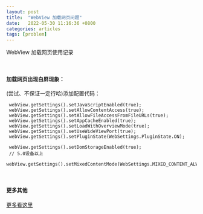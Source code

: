 ```yaml
---
layout: post
title:  "WebView 加载网页问题"
date:   2022-05-30 11:16:36 +0800
categories: articles
tags: [problem]
---
```

WebView 加载网页使用记录


<br>

#### 加载网页出现白屏现象：
(尝试、不保证一定行哈)添加配置代码：
```text
 webView.getSettings().setJavaScriptEnabled(true);
 webView.getSettings().setAllowContentAccess(true);
 webView.getSettings().setAllowFileAccessFromFileURLs(true);
 webView.getSettings().setAppCacheEnabled(true);
 webView.getSettings().setLoadWithOverviewMode(true);
 webView.getSettings().setUseWideViewPort(true);
 webView.getSettings().setPluginState(WebSettings.PluginState.ON);
 
 webView.getSettings().setDomStorageEnabled(true);
 // 5.0设备以上
 webView.getSettings().setMixedContentMode(WebSettings.MIXED_CONTENT_ALWAYS_ALLOW);
```


<br>

#### 更多其他
[更多看这里](https://blog.csdn.net/t12x3456/article/details/13769731/)